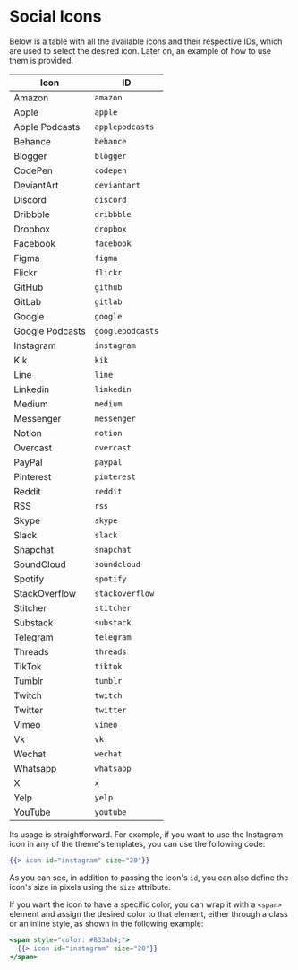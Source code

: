 # Social Icons

Below is a table with all the available icons and their respective IDs, which are used to select the desired icon. Later on, an example of how to use them is provided.

| Icon            |    ID    |
|-----------------| --------------- |
| Amazon          | `amazon` |
| Apple           | `apple` |
| Apple Podcasts  | `applepodcasts` |
| Behance         | `behance` |
| Blogger         | `blogger` |
| CodePen         | `codepen` |
| DeviantArt      | `deviantart` |
| Discord         | `discord` |
| Dribbble        | `dribbble` |
| Dropbox         | `dropbox` |
| Facebook        | `facebook` |
| Figma           | `figma` |
| Flickr          | `flickr` |
| GitHub          | `github` |
| GitLab          | `gitlab` |
| Google          | `google` |
| Google Podcasts | `googlepodcasts` |
| Instagram       | `instagram` |
| Kik             | `kik` |
| Line            | `line` |
| Linkedin        | `linkedin` |
| Medium          | `medium` |
| Messenger       | `messenger` |
| Notion          | `notion` |
| Overcast        | `overcast` |
| PayPal          | `paypal` |
| Pinterest       | `pinterest` |
| Reddit          | `reddit` |
| RSS             | `rss` |
| Skype           | `skype` |
| Slack           | `slack` |
| Snapchat        | `snapchat` |
| SoundCloud      | `soundcloud` |
| Spotify         | `spotify` |
| StackOverflow   | `stackoverflow` |
| Stitcher        | `stitcher` |
| Substack        | `substack` |
| Telegram        | `telegram` |
| Threads         | `threads` |
| TikTok          | `tiktok` |
| Tumblr          | `tumblr` |
| Twitch          | `twitch` |
| Twitter         | `twitter` |
| Vimeo           | `vimeo` |
| Vk              | `vk` |
| Wechat          | `wechat` |
| Whatsapp        | `whatsapp` |
| X               | `x` |
| Yelp            | `yelp` |
| YouTube         | `youtube` |

Its usage is straightforward. For example, if you want to use the Instagram icon in any of the theme's templates, you can use the following code:

```hbs
{{> icon id="instagram" size="20"}}
```

As you can see, in addition to passing the icon's `id`, you can also define the icon's size in pixels using the `size` attribute.

If you want the icon to have a specific color, you can wrap it with a `<span>` element and assign the desired color to that element, either through a class or an inline style, as shown in the following example:

```hbs
<span style="color: #833ab4;">
  {{> icon id="instagram" size="20"}}
</span>
```
